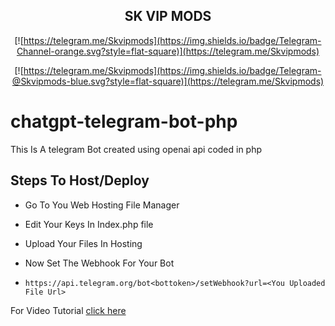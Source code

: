 

<h2 align='center'>SK VIP MODS</h2>

<div align="center">

[![https://telegram.me/Skvipmods](https://img.shields.io/badge/Telegram-Channel-orange.svg?style=flat-square)](https://telegram.me/Skvipmods)

[![https://telegram.me/Skvipmods](https://img.shields.io/badge/Telegram-@Skvipmods-blue.svg?style=flat-square)](https://telegram.me/Skvipmods)

</div>

# chatgpt-telegram-bot-php

This Is A telegram Bot created using openai api coded in php 

## Steps To Host/Deploy

 - Go To You Web Hosting File Manager

- Edit Your Keys In Index.php file

- Upload Your Files In Hosting

- Now Set The Webhook For Your Bot

- ```https://api.telegram.org/bot<bottoken>/setWebhook?url=<You Uploaded File Url>```

For Video Tutorial <a href="https://t.me/Skvipmods">click here</a>


